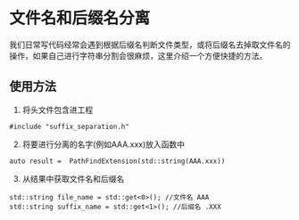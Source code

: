 # 文件名和后缀名分离
我们日常写代码经常会遇到根据后缀名判断文件类型，或将后缀名去掉取文件名的操作，如果自己进行字符串分割会很麻烦，这里介绍一个方便快捷的方法。

## 使用方法
1. 将头文件包含进工程
```
#include "suffix_separation.h"
```

2. 将要进行分离的名字(例如AAA.xxx)放入函数中
```
auto result =  PathFindExtension(std::string(AAA.xxx))
```

3. 从结果中获取文件名和后缀名
```
std::string file_name = std::get<0>(); //文件名 AAA
std::string suffix_name = std::get<1>(); //后缀名 .XXX
```
